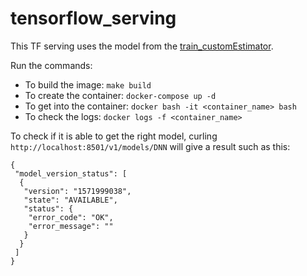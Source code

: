 # tensorflow_serving

This TF serving uses the model from the [train_customEstimator](https://github.com/rdolor/train_customEstimator).

Run the commands:

-   To build the image: `make build`
-   To create the container: `docker-compose up -d`
-   To get into the container: `docker bash -it <container_name> bash`
-   To check the logs: `docker logs -f <container_name>`


To check if it is able to get the right model, curling `http://localhost:8501/v1/models/DNN` will give a result such as this:
```
{
 "model_version_status": [
  {
   "version": "1571999038",
   "state": "AVAILABLE",
   "status": {
    "error_code": "OK",
    "error_message": ""
   }
  }
 ]
}
```


